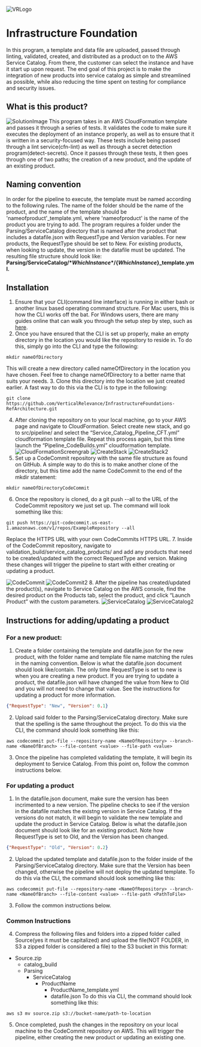 ![VRLogo](src/Images/vr-logo.png)
# **Infrastructure Foundation**
In this program, a template and data file are uploaded, passed through linting, validated, created, and distributed as a product on to the AWS Service Catalog. From there, the customer can select the instance and have it start up upon request. The end goal of this project is to make the integration of new products into service catalog as simple and streamlined as possible, while also reducing the time spent on testing for compliance and security issues.
## **What is this product?**
![SolutionImage](src/Images/Flowchart.png)
This program takes in an AWS CloudFormation template and passes it through a series of tests. It validates the code to make sure it executes the deployment of an instance properly, as well as to ensure that it is written in a security-focused way. These tests include being passed through a lint service(cfn-lint) as well as through a secret detection program(detect-secrets). Once it passes through these tests, it then goes through one of two paths; the creation of a new product, and the update of an existing product.
## **Naming convention**
In order for the pipeline to execute, the template must be named according to the following rules. The name of the folder should be the name of the product, and the name of the template should be 'nameofproduct'_template.yml, where 'nameofproduct' is the name of the product you are trying to add. The program requires a folder under the Parsing/ServiceCatalog directory that is named after the product that includes a datafile.json with RequestType and Version variables. For new products, the RequestType should be set to New. For existing products, when looking to update, the version in the datafile must be updated. The resulting file structure should look like:  
**Parsing/ServiceCatalog/${*WhichInstance*}/${*WhichInstance*}_template.yml.**

## **Installation** ##
1. Ensure that your CLI(command line interface) is running in either bash or another linux based operating command structure. For Mac users, this is how the CLI works off the bat. For Windows users, there are many guides online that can walk you through the setup step by step, such as [here](https://www.howtogeek.com/249966/how-to-install-and-use-the-linux-bash-shell-on-windows-10/).
2. Once you have ensured that the CLI is set up properly, make an empty directory in the location you would like the repository to reside in. To do this, simply go into the CLI and type the following:
```
mkdir nameOfDirectory
```
This will create a new directory called nameOfDirectory in the location you have chosen. Feel free to change nameOfDirectory to a better name that suits your needs.
3. Clone this directory into the location we just created earlier. A fast way to do this via the CLI is to type in the following:
```
git clone https://github.com/VerticalRelevance/InfrastructureFoundations-RefArchitecture.git
```
4. After cloning the repository on to your local machine, go to your AWS page and navigate to CloudFormation. Select create new stack, and go to src/pipeline/ and select the “Service_Catalog_Pipeline_CFT.yml” cloudformation template file. Repeat this process again, but this time launch the “Pipeline_CodeBuilds.yml” cloudformation template.
![CloudFormationScreengrab](src/Images/CloudFormationScreengrab.png)
![CreateStack](src/Images/CreateStack.png)
![CreateStack2](src/Images/CreateStack2.png)
5. Set up a CodeCommit repository with the same file structure as found on GitHub. A simple way to do this is to make another clone of the directory, but this time add the name CodeCommit to the end of the mkdir statement:
```
mkdir nameOfDirectoryCodeCommit
```
6. Once the repository is cloned, do a git push --all to the URL of the CodeCommit repository we just set up. The command will look something like this:
```
git push https://git-codecommit.us-east-1.amazonaws.com/v1/repos/ExampleRepository --all
```
Replace the HTTPS URL with your own CodeCommits HTTPS URL.
7. Inside of the CodeCommit repository, navigate to validation_build/service_catalog_products/ and add any products that need to be created/updated with the correct RequestType and version. Making these changes will trigger the pipeline to start with either creating or updating a product.
 
![CodeCommit](src/Images/CodeCommit.png)
![CodeCommit2](src/Images/CodeCommit2.png)
8. After the pipeline has created/updated the product(s), navigate to Service Catalog on the AWS console, find the desired product on the Products tab, select the product, and click “Launch Product” with the custom parameters.
![ServiceCatalog](src/Images/ServiceCatalog.png)
![ServiceCatalog2](src/Images/ServiceCatalog2.png)


## **Instructions for adding/updating a product**

### For a new product:
1. Create a folder containing the template and datafile.json for the new product, with the folder name and template file name matching the rules in the naming convention. Below is what the datafile.json document should look like/contain. The only time RequestType is set to new is when you are creating a new product. If you are trying to update a product, the datafile.json will have changed the value from New to Old and you will not need to change that value. See the instructions for updating a product for more information.
```json
{"RequestType": "New", "Version": 0.1}
```
2. Upload said folder to the Parsing/ServiceCatalog directory. Make sure that the spelling is the same throughout the project. To do this via the CLI, the command should look something like this:
```
aws codecommit put-file --repository-name <NameOfRepository> --branch-name <NameOfBranch> --file-content <value> --file-path <value>
```
3. Once the pipeline has completed validating the template, it will begin its deployment to Service Catalog. From this point on, follow the common instructions below.

### For updating a product
1. In the datafile.json document, make sure the version has been incrimented to a new version. The pipeline checks to see if the version in the datafile matches the existng version in Service Catalog. If the versions do not match, it will begin to validate the new template and update the product in Service Catalog. Below is what the datafile.json document should look like for an existing product. Note how RequestType is set to Old, and the Version has been changed.
```json
{"RequestType": "Old", "Version": 0.2}
```

2. Upload the updated template and datafile.json to the folder inside of the Parsing/ServiceCatalog directory. Make sure that the Version has been changed, otherwise the pipeline will not deploy the updated template. To do this via the CLI, the command should look something like this:
```
aws codecommit put-file --repository-name <NameOfRepository> --branch-name <NameOfBranch> --file-content <value> --file-path <PathToFile>
```
3. Follow the common instructions below.

### Common Instructions

4. Compress the following files and folders into a zipped folder called Source(yes it must be capitalized) and upload the file(NOT FOLDER, in S3 a zipped folder is considered a file) to the S3 bucket in this format:
- Source.zip
    - catalog_build
    - Parsing
        - ServiceCatalog
            - ProductName
                - ProductName_template.yml
                - datafile.json
To do this via CLI, the command should look something like this:
```
aws s3 mv source.zip s3://bucket-name/path-to-location
```
5. Once completed, push the changes in the repository on your local machine to the CodeCommit repository on AWS. This will trigger the pipeline, either creating the new product or updating an existing one. 